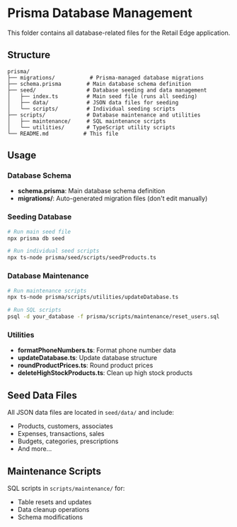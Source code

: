 # Prisma Database Management

This folder contains all database-related files for the Retail Edge application.

## Structure

```
prisma/
├── migrations/           # Prisma-managed database migrations
├── schema.prisma        # Main database schema definition
├── seed/                # Database seeding and data management
│   ├── index.ts         # Main seed file (runs all seeding)
│   ├── data/            # JSON data files for seeding
│   └── scripts/         # Individual seeding scripts
├── scripts/             # Database maintenance and utilities
│   ├── maintenance/     # SQL maintenance scripts
│   └── utilities/       # TypeScript utility scripts
└── README.md           # This file
```

## Usage

### Database Schema
- **schema.prisma**: Main database schema definition
- **migrations/**: Auto-generated migration files (don't edit manually)

### Seeding Database
```bash
# Run main seed file
npx prisma db seed

# Run individual seed scripts
npx ts-node prisma/seed/scripts/seedProducts.ts
```

### Database Maintenance
```bash
# Run maintenance scripts
npx ts-node prisma/scripts/utilities/updateDatabase.ts

# Run SQL scripts
psql -d your_database -f prisma/scripts/maintenance/reset_users.sql
```

### Utilities
- **formatPhoneNumbers.ts**: Format phone number data
- **updateDatabase.ts**: Update database structure
- **roundProductPrices.ts**: Round product prices
- **deleteHighStockProducts.ts**: Clean up high stock products

## Seed Data Files
All JSON data files are located in `seed/data/` and include:
- Products, customers, associates
- Expenses, transactions, sales
- Budgets, categories, prescriptions
- And more...

## Maintenance Scripts
SQL scripts in `scripts/maintenance/` for:
- Table resets and updates
- Data cleanup operations
- Schema modifications 